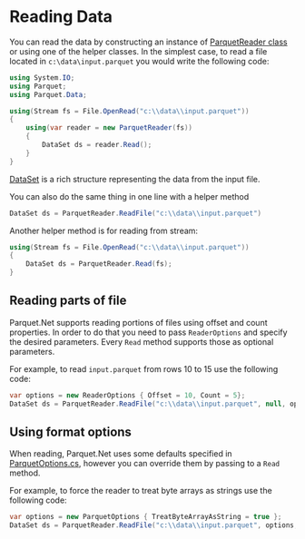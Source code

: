 # Reading Data

You can read the data by constructing an instance of [ParquetReader class](../src/Parquet/ParquetReader.cs) or using one of the helper classes. In the simplest case, to read a file located in `c:\data\input.parquet` you would write the following code:

```csharp
using System.IO;
using Parquet;
using Parquet.Data;

using(Stream fs = File.OpenRead("c:\\data\\input.parquet"))
{
	using(var reader = new ParquetReader(fs))
	{
		DataSet ds = reader.Read();
	}
}
```

[DataSet](../src/Parquet/Data/DataSet.cs) is a rich structure representing the data from the input file.

You can also do the same thing in one line with a helper method

```csharp
DataSet ds = ParquetReader.ReadFile("c:\\data\\input.parquet")
```

Another helper method is for reading from stream:

```csharp
using(Stream fs = File.OpenRead("c:\\data\\input.parquet"))
{
	DataSet ds = ParquetReader.Read(fs);
}
```

## Reading parts of file

Parquet.Net supports reading portions of files using offset and count properties. In order to do that you need to pass `ReaderOptions` and specify the desired parameters. Every `Read` method supports those as optional parameters. 

For example, to read `input.parquet` from rows 10 to 15 use the following code:

```csharp
var options = new ReaderOptions { Offset = 10, Count = 5};
DataSet ds = ParquetReader.ReadFile("c:\\data\\input.parquet", null, options);
```

## Using format options

When reading, Parquet.Net uses some defaults specified in [ParquetOptions.cs](../src/Parquet/ParquetOptions.cs), however you can override them by passing to a `Read` method.

For example, to force the reader to treat byte arrays as strings use the following code:

```csharp
var options = new ParquetOptions { TreatByteArrayAsString = true };
DataSet ds = ParquetReader.ReadFile("c:\\data\\input.parquet", options, null);
```
